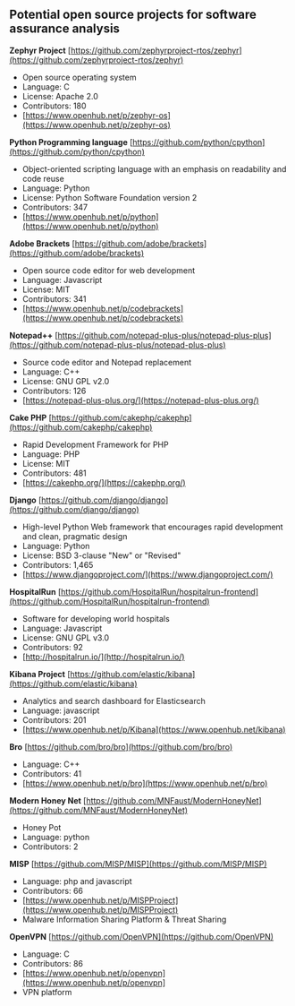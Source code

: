 ## Potential open source projects for software assurance analysis


**Zephyr Project** [https://github.com/zephyrproject-rtos/zephyr](https://github.com/zephyrproject-rtos/zephyr)

* Open source operating system
* Language: C
* License: Apache 2.0
* Contributors: 180
* [https://www.openhub.net/p/zephyr-os](https://www.openhub.net/p/zephyr-os)

**Python Programming language** [https://github.com/python/cpython](https://github.com/python/cpython)

* Object-oriented scripting language with an emphasis on readability and code reuse
* Language: Python
* License: Python Software Foundation version 2
* Contributors: 347
* [https://www.openhub.net/p/python](https://www.openhub.net/p/python)

**Adobe Brackets** [https://github.com/adobe/brackets](https://github.com/adobe/brackets)

* Open source code editor for web development
* Language: Javascript
* License: MIT
* Contributors: 341
* [https://www.openhub.net/p/codebrackets](https://www.openhub.net/p/codebrackets)

**Notepad++** [https://github.com/notepad-plus-plus/notepad-plus-plus](https://github.com/notepad-plus-plus/notepad-plus-plus)

* Source code editor and Notepad replacement
* Language: C++
* License: GNU GPL v2.0
* Contributors: 126
* [https://notepad-plus-plus.org/](https://notepad-plus-plus.org/)

**Cake PHP** [https://github.com/cakephp/cakephp](https://github.com/cakephp/cakephp)

* Rapid Development Framework for PHP
* Language: PHP
* License: MIT
* Contributors: 481
* [https://cakephp.org/](https://cakephp.org/)

**Django** [https://github.com/django/django](https://github.com/django/django)

* High-level Python Web framework that encourages rapid development and clean, pragmatic design
* Language: Python
* License: BSD 3-clause "New" or "Revised"
* Contributors: 1,465
* [https://www.djangoproject.com/](https://www.djangoproject.com/)

**HospitalRun** [https://github.com/HospitalRun/hospitalrun-frontend](https://github.com/HospitalRun/hospitalrun-frontend)

* Software for developing world hospitals
* Language: Javascript
* License: GNU GPL v3.0
* Contributors: 92
* [http://hospitalrun.io/](http://hospitalrun.io/)


**Kibana Project** [https://github.com/elastic/kibana](https://github.com/elastic/kibana)

* Analytics and search dashboard for Elasticsearch
* Language: javascript
* Contributors: 201
* [https://www.openhub.net/p/Kibana](https://www.openhub.net/kibana)

**Bro** [https://github.com/bro/bro](https://github.com/bro/bro)

* Language: C++
* Contributors: 41
* [https://www.openhub.net/p/bro](https://www.openhub.net/p/bro)

**Modern Honey Net** [https://github.com/MNFaust/ModernHoneyNet](https://github.com/MNFaust/ModernHoneyNet)

* Honey Pot
* Language: python
* Contributors: 2

**MISP** [https://github.com/MISP/MISP](https://github.com/MISP/MISP)
* Language: php and javascript
* Contributors: 66
* [https://www.openhub.net/p/MISPProject](https://www.openhub.net/p/MISPProject)
* Malware Information Sharing Platform & Threat Sharing

**OpenVPN** [https://github.com/OpenVPN](https://github.com/OpenVPN)
* Language: C
* Contributors: 86
* [https://www.openhub.net/p/openvpn](https://www.openhub.net/p/openvpn]
* VPN platform

<!-- Template
** Name ** [githubSite](githubSite)
* Description
* Language: 
* License: 
* Contributors: 
* [projectSite](projectSite)
--->

